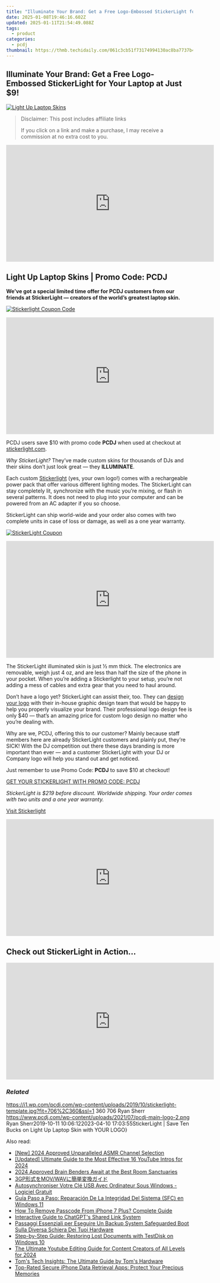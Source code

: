 ```yaml
---
title: "Illuminate Your Brand: Get a Free Logo-Embossed StickerLight for Your Laptop at Just $9!"
date: 2025-01-08T19:46:16.602Z
updated: 2025-01-11T21:54:49.088Z
tags:
  - product
categories:
  - pcdj
thumbnail: https://thmb.techidaily.com/061c3cb51f73174994130ac8ba7737b4e102bdd69124ffc25dc40b79dd6e4589.jpg
---
```


## Illuminate Your Brand: Get a Free Logo-Embossed StickerLight for Your Laptop at Just $9!

[![Light Up Laptop Skins](https://i1.wp.com/pcdj.com/wp-content/uploads/2019/10/stickerlight-template.jpg?resize=706%2C321&ssl=1)](https://i1.wp.com/pcdj.com/wp-content/uploads/2019/10/stickerlight-template.jpg?fit=706%2C360&ssl=1 "Light Up Laptop Skins")

>  Disclaimer: This post includes affiliate links
>
>  If you click on a link and make a purchase, I may receive a commission at no extra cost to you.
>

<!-- affiliate ads begin -->
<iframe width="560" height="315" src="https://www.youtube.com/embed/cBCyRXC1-Tw?si=lN9P2xo0hsfyD8K6" title="YouTube video player" frameborder="0" allow="accelerometer; autoplay; clipboard-write; encrypted-media; gyroscope; picture-in-picture; web-share" referrerpolicy="strict-origin-when-cross-origin" allowfullscreen></iframe>
<!-- affiliate ads end -->

## Light Up Laptop Skins | Promo Code: PCDJ

**We’ve got a special limited time offer for PCDJ customers from our friends at StickerLight — creators of the world’s greatest laptop skin.**

[![Stickerlight Coupon Code](https://i0.wp.com/pcdj.com/wp-content/uploads/2019/10/49864486_2152045344851650_5913114173436329984_n.jpg?fit=300%2C269&ssl=1 "Stickerlight Coupon Code")](https://i0.wp.com/pcdj.com/wp-content/uploads/2019/10/49864486%5F2152045344851650%5F5913114173436329984%5Fn.jpg?fit=610%2C546&ssl=1)

<!-- affiliate ads begin -->
<iframe width="560" height="315" src="https://www.youtube.com/embed/rdNq2Sp031s?si=3FcJa3dQLraUDHKv" title="YouTube video player" frameborder="0" allow="accelerometer; autoplay; clipboard-write; encrypted-media; gyroscope; picture-in-picture; web-share" referrerpolicy="strict-origin-when-cross-origin" allowfullscreen></iframe>
<!-- affiliate ads end -->

PCDJ users save $10 with promo code **PCDJ** when used at checkout at [stickerlight.com](https://stickerlight.com/pcdj).

_Why StickerLight?_ They’ve made custom skins for thousands of DJs and their skins don’t just look great — they **ILLUMINATE**.

Each custom [Stickerlight](https://stickerlight.com/pcdj) (yes, your own logo!) comes with a rechargeable power pack that offer various different lighting modes. The StickerLight can stay completely lit, synchronize with the music you’re mixing, or flash in several patterns. It does not need to plug into your computer and can be powered from an AC adapter if you so choose.

StickerLight can ship world-wide and your order also comes with two complete units in case of loss or damage, as well as a one year warranty.

[![StickerLight Coupon](https://i2.wp.com/pcdj.com/wp-content/uploads/2019/10/stickerlight_18252107_288850998240042_6790703655617036288_n.jpg.jpeg?fit=300%2C300&ssl=1 "StickerLight Coupon")](https://i2.wp.com/pcdj.com/wp-content/uploads/2019/10/stickerlight%5F18252107%5F288850998240042%5F6790703655617036288%5Fn.jpg.jpeg?fit=1030%2C1030&ssl=1)

<!-- affiliate ads begin -->
<iframe width="560" height="315" src="https://www.youtube.com/embed/n4cc4BSqJls?si=Hkd9vwQDqeCGN7XG" title="YouTube video player" frameborder="0" allow="accelerometer; autoplay; clipboard-write; encrypted-media; gyroscope; picture-in-picture; web-share" referrerpolicy="strict-origin-when-cross-origin" allowfullscreen></iframe>
<!-- affiliate ads end -->

The StickerLight illuminated skin is just ½ mm thick. The electronics are removable, weigh just 4 oz, and are less than half the size of the phone in your pocket. When you’re adding a Stickerlight to your setup, you’re not adding a mess of cables and extra gear that you need to haul around.

Don’t have a logo yet? StickerLight can assist their, too. They can [design your logo](https://stickerlight.com/products/premium-logo-design) with their in-house graphic design team that would be happy to help you properly visualize your brand. Their professional logo design fee is only $40 — that’s an amazing price for custom logo design no matter who you’re dealing with.

Why are we, PCDJ, offering this to our customer? Mainly because staff members here are already StickerLight customers and plainly put, they’re SICK! With the DJ competition out there these days branding is more important than ever — and a customer StickerLight with your DJ or Company logo will help you stand out and get noticed.

Just remember to use Promo Code: **PCDJ** to save $10 at checkout!

[GET YOUR STICKERLIGHT WITH PROMO CODE: PCDJ](https://stickerlight.com/discount/PCDJ?redirect=%2Fproducts%2Fcustomized-stickerlight-your-logo)

_StickerLight is $219 before discount. Worldwide shipping. Your order comes with two units and a one year warranty._

[Visit Stickerlight](https://stickerlight.com/pcdj)

<!-- affiliate ads begin -->
<iframe width="560" height="315" src="https://www.youtube.com/embed/LT4sdZgUvRQ?si=SvQD5FouEzu4UHpJ" title="YouTube video player" frameborder="0" allow="accelerometer; autoplay; clipboard-write; encrypted-media; gyroscope; picture-in-picture; web-share" referrerpolicy="strict-origin-when-cross-origin" allowfullscreen></iframe>
<!-- affiliate ads end -->

## Check out StickerLight in Action…

<!-- affiliate ads begin -->
<iframe width="560" height="315" src="https://www.youtube.com/embed/oeSN3u4fO9M?si=Ua3Hzcil6u6akDgY" title="YouTube video player" frameborder="0" allow="accelerometer; autoplay; clipboard-write; encrypted-media; gyroscope; picture-in-picture; web-share" referrerpolicy="strict-origin-when-cross-origin" allowfullscreen></iframe>
<!-- affiliate ads end -->

### _Related_

https://i1.wp.com/pcdj.com/wp-content/uploads/2019/10/stickerlight-template.jpg?fit=706%2C360&ssl=1 360 706 Ryan Sherr https://www.pcdj.com/wp-content/uploads/2021/07/pcdj-main-logo-2.png Ryan Sherr2019-10-11 10:06:122023-04-10 17:03:55StickerLight | Save Ten Bucks on Light Up Laptop Skin with YOUR LOGO}

<ins class="adsbygoogle"
     style="display:block"
     data-ad-format="autorelaxed"
     data-ad-client="ca-pub-7571918770474297"
     data-ad-slot="1223367746"></ins>

<ins class="adsbygoogle"
     style="display:block"
     data-ad-client="ca-pub-7571918770474297"
     data-ad-slot="8358498916"
     data-ad-format="auto"
     data-full-width-responsive="true"></ins>

<span class="atpl-alsoreadstyle">Also read:</span>
<div><ul>
<li><a href="https://youtube-webster.techidaily.com/024-approved-unparalleled-asmr-channel-selection/"><u>[New] 2024 Approved Unparalleled ASMR Channel Selection</u></a></li>
<li><a href="https://youtube-webster.techidaily.com/ed-ultimate-guide-to-the-most-effective-16-youtube-intros-for-2024/"><u>[Updated] Ultimate Guide to the Most Effective 16 YouTube Intros for 2024</u></a></li>
<li><a href="https://desktop-recording.techidaily.com/2024-approved-brain-benders-await-at-the-best-room-sanctuaries/"><u>2024 Approved Brain Benders Await at the Best Room Sanctuaries</u></a></li>
<li><a href="https://tech-revival.techidaily.com/1726030153363-3gpmovwav/"><u>3GP形式をMOV/WAVに簡単変換ガイド</u></a></li>
<li><a href="https://discover-bits.techidaily.com/autosynchroniser-votre-cle-usb-avec-ordinateur-sous-windows-logiciel-gratuit/"><u>Autosynchroniser Votre Clé USB Avec Ordinateur Sous Windows - Logiciel Gratuit</u></a></li>
<li><a href="https://discover-bits.techidaily.com/guia-paso-a-paso-reparacion-de-la-integridad-del-sistema-sfc-en-windows-11/"><u>Guía Paso a Paso: Reparación De La Integridad Del Sistema (SFC) en Windows 11</u></a></li>
<li><a href="https://ios-unlock.techidaily.com/how-to-remove-passcode-from-iphone-7-plus-complete-guide-by-drfone-ios/"><u>How To Remove Passcode From iPhone 7 Plus? Complete Guide</u></a></li>
<li><a href="https://tech-revival.techidaily.com/interactive-guide-to-chatgpts-shared-link-system/"><u>Interactive Guide to ChatGPT's Shared Link System</u></a></li>
<li><a href="https://discover-bits.techidaily.com/passaggi-essenziali-per-eseguire-un-backup-system-safeguarded-boot-sulla-diversa-schiera-dei-tuoi-hardware/"><u>Passaggi Essenziali per Eseguire Un Backup System Safeguarded Boot Sulla Diversa Schiera Dei Tuoi Hardware</u></a></li>
<li><a href="https://discover-bits.techidaily.com/step-by-step-guide-restoring-lost-documents-with-testdisk-on-windows-10/"><u>Step-by-Step Guide: Restoring Lost Documents with TestDisk on Windows 10</u></a></li>
<li><a href="https://facebook-video-footage.techidaily.com/the-ultimate-youtube-editing-guide-for-content-creators-of-all-levels-for-2024/"><u>The Ultimate Youtube Editing Guide for Content Creators of All Levels for 2024</u></a></li>
<li><a href="https://hardware-reviews.techidaily.com/toms-tech-insights-the-ultimate-guide-by-toms-hardware/"><u>Tom's Tech Insights: The Ultimate Guide by Tom's Hardware</u></a></li>
<li><a href="https://discover-bits.techidaily.com/top-rated-secure-iphone-data-retrieval-apps-protect-your-precious-memories/"><u>Top-Rated Secure iPhone Data Retrieval Apps: Protect Your Precious Memories</u></a></li>
</ul></div>

